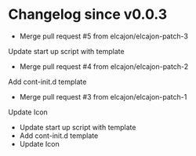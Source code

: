 # Changelog since v0.0.3
- Merge pull request #5 from elcajon/elcajon-patch-3

Update start up script with template 
- Merge pull request #4 from elcajon/elcajon-patch-2

Add cont-init.d template 
- Merge pull request #3 from elcajon/elcajon-patch-1

Update Icon 
- Update start up script with template 
- Add cont-init.d template 
- Update Icon 
